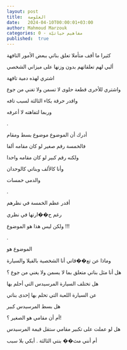 ```yaml
---
layout: post
title:  العلوصة
date:   2024-04-10T00:00:01+03:00
author: Mahmoud Marzouk
categories: 0 - مفاهيم حياتيّة
published:  true
---
```

كثيرا ما أقف متأملا تعلق بناتي ببعض الأمور التافهة

ألبي لهم تعلقاتهم بدون وزنها على ميزاني الشخصي

اشتري لهذه دمية تافهة

واشتري للأخرى قطعة حلوى لا تسمن ولا تغني من جوع

واقدر حرقة بكاء الثالثة لسبب تافه

وربما لتفاهته لا أعرفه

.

أدرك أن الموضوع موضوع بسط ومقام

فالخمسة رقم صغير لو كان مقامه ألفا

ولكنه رقم كبير لو كان مقامه واحدا

وأنا كالألف وبناتي كالوحدان

والدمى خمسات

.

أقدر عظم الخمسة في نظرهم

رغم ح��ارتها في نظري

ولكن ليس هذا هو الموضوع !!!

.

الموضوع هو

وماذا عن تع��قاتي أنا الشخصية بالفيلا والسيارة

هل أنا مثل بناتي متعلق بما لا يسمن ولا يغني من جوع ؟

هل تختلف السيارة المرسيدس التي أحلم بها

عن السيارة اللعبة التي تحلم بها إحدى بناتي

هل بسط المرسيدس كبير

أم أن مقامي هو الصغير ؟!

هل لو عملت على تكبير مقامي ستقل قيمة المرسيدس

أم أنني مث�� بنتي الثالثة . أبكي بلا سبب
